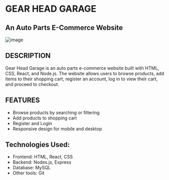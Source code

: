 # GEAR HEAD GARAGE
## An Auto Parts E-Commerce Website

![image](https://github.com/user-attachments/assets/e44b9563-73d5-4bd1-8289-39cba2411b26)

## DESCRIPTION

Gear Head Garage is an auto parts e-commerce website built with HTML, CSS, React, and Node.js. The website allows users to browse products, add items to their shopping cart, register an account, log in to view their cart, and proceed to checkout.

## FEATURES
* Browse products by searching or filtering
* Add products to shopping cart
* Register and Login
* Responsive design for mobile and desktop

## Technologies Used:
* Frontend: HTML, React, CSS
* Backend: Nodes.js, Express
* Database: MySQL
* Other tools: Git

